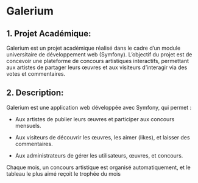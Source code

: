 # Galerium

## 1. Projet Académique:
Galerium est un projet académique réalisé dans le cadre d’un module universitaire de développement web (Symfony).
L’objectif du projet est de concevoir une plateforme de concours artistiques interactifs, 
permettant aux artistes de partager leurs œuvres et aux visiteurs d’interagir via des votes et commentaires.

## 2. Description:

Galerium est une application web développée avec Symfony, qui permet :

- Aux artistes de publier leurs œuvres et participer aux concours mensuels.

- Aux visiteurs de découvrir les œuvres, les aimer (likes), et laisser des commentaires.

- Aux administrateurs de gérer les utilisateurs, œuvres, et concours.

Chaque mois, un concours artistique est organisé automatiquement, et le tableau le plus aimé reçoit le trophée du mois